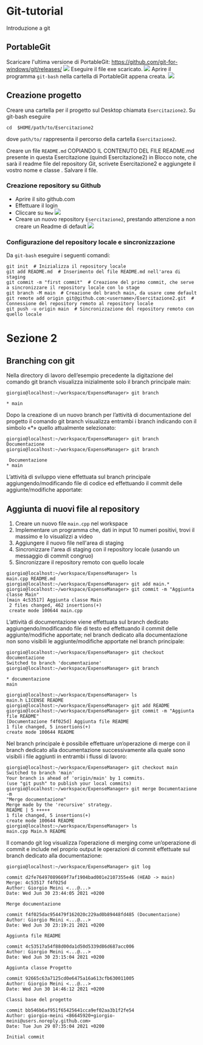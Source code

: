 # Git-tutorial
Introduzione a git

## PortableGit
Scaricare l'ultima versione di PortableGit: https://github.com/git-for-windows/git/releases/
![](PortableGit.png)
Eseguire il file exe scaricato.
![](exe.png)
Aprire il programma `git-bash` nella cartella di PortableGit appena creata.
![](git-bash.png)

## Creazione progetto
Creare una cartella per il progetto sul Desktop chiamata `Esercitazione2`.
Su git-bash eseguire
```
cd  $HOME/path/to/Esercitazione2
```
dove `path/to/` rappresenta il percorso della cartella `Esercitazione2`.

Creare un file `README.md` COPIANDO IL CONTENUTO DEL FILE README.md presente in questa Esercitazione (quindi Esercitazione2) in Blocco note, che sarà il readme file del repository Git, scrivete Esercitazione2 e aggiungete il vostro nome e classe .
Salvare il file.

### Creazione repository su Github
- Aprire il sito github.com
- Effettuare il login
- Cliccare su `New` ![](newRepo.png)
- Creare un nuovo repository `Esercitazione2`, prestando attenzione a non creare un Readme di default ![](repo.png)

### Configurazione del repository locale e sincronizzazione
Da `git-bash` eseguire i seguenti comandi:
```
git init  # Inizializza il repository locale
git add README.md  # Inserimento del file README.md nell'area di staging
git commit -m "first commit"  # Creazione del primo commit, che serve a sincronizzare il repository locale con lo stage
git branch -M main  # Creazione del branch main, da usare come default
git remote add origin git@github.com:<username>/Esercitazione2.git  # Connessione del repository remoto al repository locale
git push -u origin main  # Sincronizzazione del repository remoto con quello locale
```

# Sezione 2
## Branching con git
Nella directory di lavoro dell’esempio precedente la digitazione del comando git branch visualizza inizialmente solo il branch principale main:
```
giorgio@localhost:~/workspace/ExpenseManager> git branch

* main
```
Dopo la creazione di un nuovo branch per l’attività di documentazione del progetto il comando git branch visualizza entrambi i branch indicando con il simbolo «*» quello attualmente selezionato:
```
giorgio@localhost:~/workspace/ExpenseManager> git branch Documentazione
giorgio@localhost:~/workspace/ExpenseManager> git branch

 Documentazione
* main
```
L’attività di sviluppo viene effettuata sul branch principale aggiungendo/modificando file di codice ed effettuando il commit delle aggiunte/modifiche apportate:
## Aggiunta di nuovi file al repository
1. Creare un nuovo file `main.cpp` nel workspace
2. Implementare un programma che, dati in input 10 numeri positivi, trovi il massimo e lo visualizzi a video
3. Aggiungere il nuovo file nell'area di staging
4. Sincronizzare l'area di staging con il repository locale (usando un messaggio di commit congruo)
5. Sincronizzare il repository remoto con quello locale
```
giorgio@localhost:~/workspace/ExpenseManager> ls
main.cpp README.md
giorgio@localhost:~/workspace/ExpenseManager> git add main.*
giorgio@localhost:~/workspace/ExpenseManager> git commit -m "Aggiunta classe Main"
[main 4c53517] Aggiunta classe Main
 2 files changed, 462 insertions(+)
 create mode 100644 main.cpp
 ```

 L’attività di documentazione viene effettuata sul branch dedicato aggiungendo/modificando file di testo ed effettuando il commit delle aggiunte/modifiche apportate; nel branch dedicato alla documentazione non sono visibili le aggiunte/modifiche apportate nel branch principale:
 ```
giorgio@localhost:~/workspace/ExpenseManager> git checkout documentazione
Switched to branch 'documentazione'
giorgio@localhost:~/workspace/ExpenseManager> git branch

* documentazione
 main

giorgio@localhost:~/workspace/ExpenseManager> ls
main.h LICENSE README
giorgio@localhost:~/workspace/ExpenseManager> git add README
giorgio@localhost:~/workspace/ExpenseManager> git commit -m "Aggiunta file README"
[Documentazione f4f025d] Aggiunta file README
 1 file changed, 5 insertions(+)
 create mode 100644 README
  ```
Nel branch principale è possibile effettuare un’operazione di merge con il branch dedicato alla documentazione successivamente alla quale sono visibili i file aggiunti in entrambi i flussi di lavoro:
 ```
giorgio@localhost:~/workspace/ExpenseManager> git checkout main
Switched to branch 'main'
Your branch is ahead of 'origin/main' by 1 commits.
 (use "git push" to publish your local commits)
 giorgio@localhost:~/workspace/ExpenseManager> git merge Documentazione -m
"Merge documentazione"
Merge made by the 'recursive' strategy.
 README | 5 +++++
 1 file changed, 5 insertions(+)
 create mode 100644 README
giorgio@localhost:~/workspace/ExpenseManager> ls
main.cpp Main.h README
```

Il comando git log visualizza l’operazione di merging come un’operazione di commit e include nel proprio output le operazioni di commit effettuate sul branch dedicato alla documentazione:
 ```
giorgio@localhost:~/workspace/ExpenseManager> git log

commit d2fe76497089669f7af1904bad001e2107355e46 (HEAD -> main)
Merge: 4c53517 f4f025d
Author: Giorgio Meini <...@...>
Date: Wed Jun 30 23:44:05 2021 +0200

 Merge documentazione

commit f4f025dac954479f162020c229ad0b89448fd485 (Documentazione)
Author: Giorgio Meini <...@...>
Date: Wed Jun 30 23:19:21 2021 +0200

 Aggiunta file README

 commit 4c53517a54f88d00da1d50d5339d86d687acc006
Author: Giorgio Meini <...@...>
Date: Wed Jun 30 23:15:04 2021 +0200

 Aggiunta classe Progetto

commit 92665c63a7125cd0e6475a16a613cfb630011005
Author: Giorgio Meini <...@...>
Date: Wed Jun 30 14:46:12 2021 +0200

 Classi base del progetto

commit bb546b6af951f65425641cca9ef02aa3b1f2fe54
Author: giorgio-meini <86645920+giorgio-meini@users.noreply.github.com>
Date: Tue Jun 29 07:35:04 2021 +0200

 Initial commit
```
